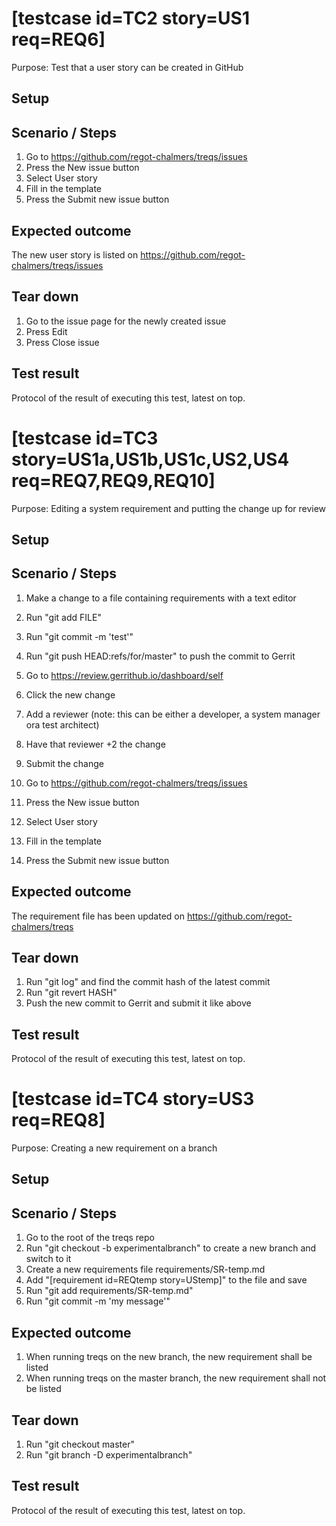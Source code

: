 # [testcase id=TC2 story=US1 req=REQ6]

Purpose: Test that a user story can be created in GitHub

## Setup


## Scenario / Steps

1. Go to https://github.com/regot-chalmers/treqs/issues
2. Press the New issue button
3. Select User story
4. Fill in the template
5. Press the Submit new issue button

## Expected outcome

The new user story is listed on https://github.com/regot-chalmers/treqs/issues

## Tear down

1. Go to the issue page for the newly created issue
2. Press Edit
3. Press Close issue

## Test result

Protocol of the result of executing this test, latest on top.


# [testcase id=TC3 story=US1a,US1b,US1c,US2,US4 req=REQ7,REQ9,REQ10]

Purpose: Editing a system requirement and putting the change up for review

## Setup


## Scenario / Steps

1. Make a change to a file containing requirements with a text editor
2. Run "git add FILE"
3. Run "git commit -m 'test'"
4. Run "git push HEAD:refs/for/master" to push the commit to Gerrit
5. Go to https://review.gerrithub.io/dashboard/self
6. Click the new change
7. Add a reviewer (note: this can be either a developer, a system manager ora test architect)
8. Have that reviewer +2 the change
9. Submit the change

1. Go to https://github.com/regot-chalmers/treqs/issues
2. Press the New issue button
3. Select User story
4. Fill in the template
5. Press the Submit new issue button

## Expected outcome

The requirement file has been updated on https://github.com/regot-chalmers/treqs

## Tear down

1. Run "git log" and find the commit hash of the latest commit
2. Run "git revert HASH"
3. Push the new commit to Gerrit and submit it like above 

## Test result

Protocol of the result of executing this test, latest on top.



# [testcase id=TC4 story=US3 req=REQ8]

Purpose: Creating a new requirement on a branch

## Setup


## Scenario / Steps

1. Go to the root of the treqs repo
2. Run "git checkout -b experimentalbranch" to create a new branch and switch to it 
3. Create a new requirements file requirements/SR-temp.md
4. Add "[requirement id=REQtemp story=UStemp]" to the file and save
5. Run "git add requirements/SR-temp.md"
6. Run "git commit -m 'my message'"

## Expected outcome

1. When running treqs on the new branch, the new requirement shall be listed
2. When running treqs on the master branch, the new requirement shall not be listed

## Tear down

1. Run "git checkout master"
2. Run "git branch -D experimentalbranch"

## Test result

Protocol of the result of executing this test, latest on top.

